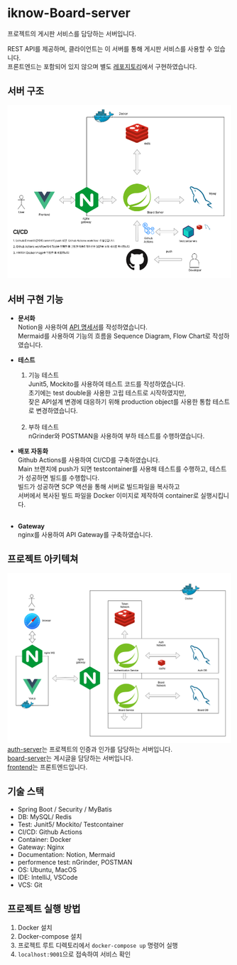 # iknow-Board-server
프로젝트의 게시판 서비스를 담당하는 서버입니다.

REST API를 제공하며, 클라이언트는 이 서버를 통해 게시판 서비스를 사용할 수 있습니다.<br>
프론트엔드는 포함되어 있지 않으며 별도 [레포지토리](https://github.com/iknowca/iknow-main-frontend)에서 구현하였습니다.
## 서버 구조
![img.png](readme/server-arch.png)

## 서버 구현 기능
- **문서화**<br>
  Notion을 사용하여 [API 명세서](https://colorful-chimpanzee-429.notion.site/API-Docs-77854fa65f354cbf99ae166328860882?pvs=4)를 작성하였습니다.<br>
  Mermaid를 사용하여 기능의 흐름을 Sequence Diagram, Flow Chart로 작성하였습니다.


- **테스트**<br>
    1. 기능 테스트<br>
       Junit5, Mockito를 사용하여 테스트 코드를 작성하였습니다.<br>
       초기에는 test double을 사용한 고립 테스트로 시작하였지만,<br>
       잦은 API설계 변경에 대응하기 위해 production object를 사용한 통합 테스트로 변경하였습니다.<br><br>
    2. 부하 테스트<br>
       nGrinder와 POSTMAN을 사용하여 부하 테스트를 수행하였습니다.


- **배포 자동화**<br>
  Github Actions를 사용하여 CI/CD를 구축하였습니다.<br>
  Main 브랜치에 push가 되면 testcontainer를 사용해 테스트를 수행하고, 테스트가 성공하면 빌드를 수행합니다.<br>
  빌드가 성공하면 SCP 액션을 통해 서버로 빌드파일을 복사하고<br>서버에서 복사된 빌드 파일을 Docker 이미지로 제작하여 container로 실행시킵니다.<br>
  <br>

- **Gateway**<br>
  nginx를 사용하여 API Gateway를 구축하였습니다.<br>


## 프로젝트 아키텍쳐
![img.png](readme/project-arch.png)
[auth-server](https://github.com/iknowca/iknow-authentication-server)는 프로젝트의 인증과 인가를 담당하는 서버입니다.<br>
[board-server](https://github.com/iknowca/board-server)는 게시글을 담당하는 서버입니다.<br>
[frontend](https://github.com/iknowca/see-space-frontend)는 프론트엔드입니다.<br>

## 기술 스택
- Spring Boot / Security / MyBatis
- DB: MySQL/ Redis
- Test: Junit5/ Mockito/ Testcontainer
- CI/CD: Github Actions
- Container: Docker
- Gateway: Nginx
- Documentation: Notion, Mermaid
- performence test: nGrinder, POSTMAN
- OS: Ubuntu, MacOS
- IDE: IntelliJ, VSCode
- VCS: Git

## 프로젝트 실행 방법
1. Docker 설치
2. Docker-compose 설치
3. 프로젝트 루트 디렉토리에서 `docker-compose up` 명령어 실행
4. `localhost:9001`으로 접속하여 서비스 확인
 
